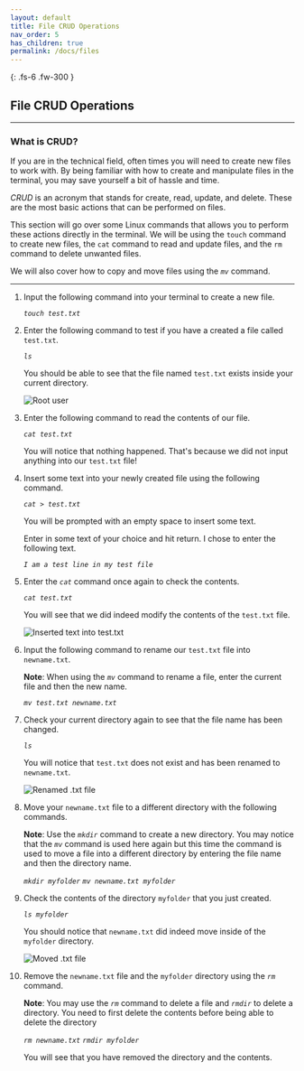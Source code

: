 ```yaml
---
layout: default
title: File CRUD Operations
nav_order: 5
has_children: true
permalink: /docs/files
---
```


{: .fs-6 .fw-300 }

## File CRUD Operations

---

### What is CRUD?

If you are in the technical field, often times you will need to create new files to work with. By being familiar with how to create and manipulate files in the terminal, you may save yourself a bit of hassle and time. 

_CRUD_ is an acronym that stands for create, read, update, and delete. These are the most basic actions that can be performed on files.

This section will go over some Linux commands that allows you to perform these actions directly in the terminal. We will be using the `touch` command to create new files, the `cat` command to read and update files, and the `rm` command to delete unwanted files.

 We will also cover how to copy and move files using the *`mv`* command.

---

1. Input the following command into your terminal to create a new file.

    *`touch test.txt`*


2. Enter the following command to test if you have a created a file called `test.txt`.

    *`ls`*

    You should be able to see that the file named `test.txt` exists inside your current directory.

    ![Root user](https://github.com/dl90/linux-basics/blob/gh-pages/docs/images/files/rootuser.png?raw=true "Root user")


3. Enter the following command to read the contents of our file.

    *`cat test.txt`*

    You will notice that nothing happened. That's because we did not input anything into our `test.txt` file!


4. Insert some text into your newly created file using the following command.

    *`cat > test.txt`*

    You will be prompted with an empty space to insert some text.

    Enter in some text of your choice and hit return. I chose to enter the following text.

    *`I am a test line in my test file`*


5. Enter the *`cat`* command once again to check the contents.

    *`cat test.txt`*

    You will see that we did indeed modify the contents of the `test.txt` file.
    
    ![Inserted text into test.txt](https://github.com/dl90/linux-basics/blob/gh-pages/docs/images/files/insert-text.png?raw=true "test.txt has contents")


6. Input the following command to rename our `test.txt` file into `newname.txt`.

    **Note**: When using the *`mv`* command to rename a file, enter the current file and then the new name.

    *`mv test.txt newname.txt`*

7. Check your current directory again to see that the file name has been changed.

    *`ls`*

    You will notice that `test.txt` does not exist and has been renamed to `newname.txt`.

    ![Renamed .txt file](https://github.com/dl90/linux-basics/blob/gh-pages/docs/images/files/renamed.png?raw=true "Renamed .txt file.")


8. Move your `newname.txt` file to a different directory with the following commands.

    **Note**: Use the *`mkdir`* command to create a new directory. You may notice that the *`mv`* command is used here again but this time the command is used to move a file into a different directory by entering the file name and then the directory name.

    *`mkdir myfolder`*
    *`mv newname.txt myfolder`*


9. Check the contents of the directory `myfolder` that you just created.

    *`ls myfolder`*

    You should notice that `newname.txt` did indeed move inside of the `myfolder` directory.

    ![Moved .txt file](https://github.com/dl90/linux-basics/blob/gh-pages/docs/images/files/moved.png?raw=true "Moved .txt file.")

    
10. Remove the `newname.txt` file and the `myfolder` directory using the *`rm`* command.

    **Note**: You may use the *`rm`* command to delete a file and *`rmdir`* to delete a directory. You need to first delete the contents before being able to delete the directory

    *`rm newname.txt`*
    *`rmdir myfolder`*

    You will see that you have removed the directory and the contents.






